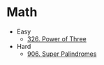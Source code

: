 # Math

* Easy
  * [326. Power of Three](326.-power-of-three-1.md)
* Hard
  * [906. Super Palindromes](906.-Super-Palindromes.md)